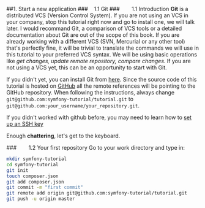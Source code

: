 ##1. Start a new application
###&nbsp;&nbsp;&nbsp;&nbsp;1.1 Git
###&nbsp;&nbsp;&nbsp;&nbsp;&nbsp;&nbsp;&nbsp;&nbsp;1.1 Introduction
**Git** is a distributed VCS (Version Control System). If you are not using an VCS in your company, stop this tutorial right now and go to install one, we will talk later. I would recommand Git, a comparison of VCS tools or a detailed documentation about Git are out of the scope of this book. If you are already working with a different VCS (SVN, Mercurial or any other tool) that's perfectly fine, it will be trivial to translate the commands we will use in this tutorial to your preferred VCS syntax. We will be using basic operations like *get changes, update remote repository, compare changes*. If you are not using a VCS yet, this can be an opportunity to start with Git.

If you didn't yet, you can install Git from [here](http://git-scm.com/downloads).
Since the source code of this tutorial is hosted on [GitHub](https://github.com/symfony-tutorial/tutorial) all the remote references will be pointing to the GitHub repository. When following the instructions, always change
    `git@github.com:symfony-tutorial/tutorial.git` to `git@github.com:your_username/your_repository.git`.

If you didn't worked with github before, you may need to learn how to [set up an SSH key](https://help.github.com/articles/generating-ssh-keys/)




Enough **chattering**, let's get to the keyboard.

###&nbsp;&nbsp;&nbsp;&nbsp;&nbsp;&nbsp;&nbsp;&nbsp;1.2 Your first repository
Go to your work directory and type in:
````bash
mkdir symfony-tutorial
cd symfony-tutorial
git init
touch composer.json
git add composer.json
git commit -m "first commit"
git remote add origin git@github.com:symfony-tutorial/tutorial.git
git push -u origin master
````
